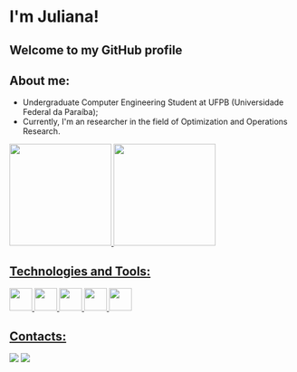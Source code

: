 
<!---
JulianaDantass/JulianaDantass is a ✨ special ✨ repository because its `README.md` (this file) appears on your GitHub profile.
You can click the Preview link to take a look at your changes.
--->

# I'm Juliana! 
## Welcome to my GitHub profile

## About me:
  
  - Undergraduate Computer Engineering Student at UFPB (Universidade Federal da Paraíba);
  - Currently, I'm an researcher in the field of Optimization and Operations Research.

<div>
<a href="https://github.com/JulianaDantass">
<img height="180em" src="https://github-readme-stats.vercel.app/api/top-langs/?username=JulianaDantass&layout=compact&langs_count=7&theme=dracula"/>
<img height="180em" src="https://github-readme-stats.vercel.app/api?username=JulianaDantass&show_icons=true&theme=dracula&include_all_commits=true&count_private=true"/>
</div>

## Technologies and Tools: 

<img src="https://cdn.worldvectorlogo.com/logos/c.svg" width="40" height="40"/> <img src="https://cdn.worldvectorlogo.com/logos/linux-tux.svg" width="40" height="40"/> <img src="https://cdn.worldvectorlogo.com/logos/python-5.svg" width="40" height="40"/> <img src="https://cdn.worldvectorlogo.com/logos/latex.svg" width="40" height="40"/> <img src="https://cdn.worldvectorlogo.com/logos/arduino-1.svg" width="40" height="40"/>



## Contacts:

<div>
<a href = "mailto:julianadantas498@gmail.com"><img src="https://img.shields.io/badge/Gmail-D14836?style=for-the-badge&logo=gmail&logoColor=white" target="_blank"></a>
<a href="https://www.linkedin.com/in/juliana-dantas-58b30724a/" target="_blank"><img src="https://img.shields.io/badge/-LinkedIn-%230077B5?style=for-the-badge&logo=linkedin&logoColor=white" target="_blank"></a>   
</div>


